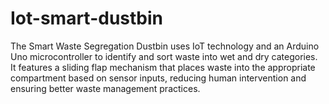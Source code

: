 # Iot-smart-dustbin
The Smart Waste Segregation Dustbin uses IoT technology and an Arduino Uno microcontroller to identify and sort waste into wet and dry categories. It features a sliding flap mechanism that places waste into the appropriate compartment based on sensor inputs, reducing human intervention and ensuring better waste management practices.
